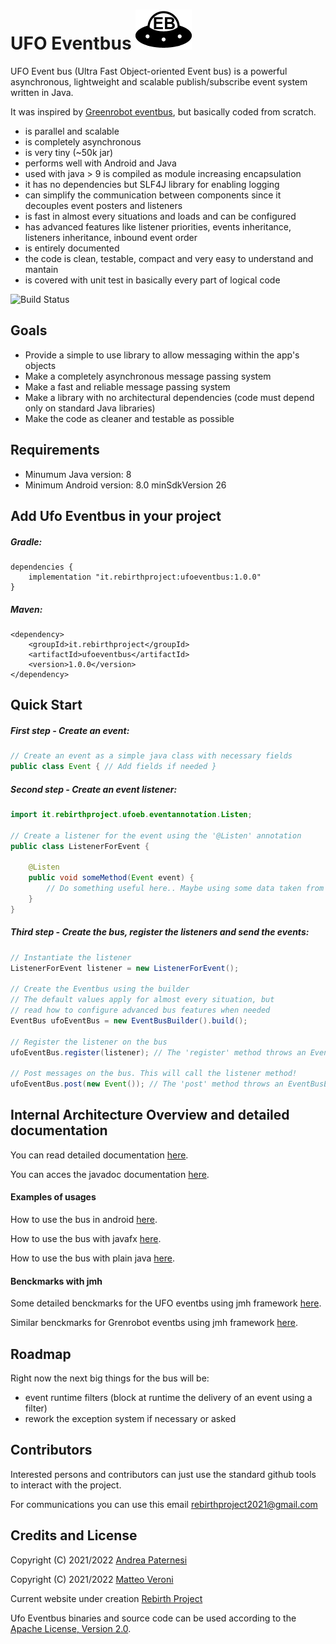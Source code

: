 # UFO Eventbus ![Ufo Eventbus Icon](documentation/UfoEventBus.png)
UFO Event bus (Ultra Fast Object-oriented Event bus) is a powerful asynchronous, lightweight and scalable publish/subscribe event 
system written in Java.

It was inspired by [Greenrobot eventbus](https://github.com/greenrobot/EventBus), but basically coded from scratch.

* is parallel and scalable
* is completely asynchronous
* is very tiny (~50k jar)
* performs well with Android and Java
* used with java > 9 is compiled as module increasing encapsulation
* it has no dependencies but SLF4J library for enabling logging 
* can simplify the communication between components since it decouples event posters and listeners
* is fast in almost every situations and loads and can be configured
* has advanced features like listener priorities, events inheritance, listeners inheritance, inbound event order
* is entirely documented
* the code is clean, testable, compact and very easy to understand and mantain
* is covered with unit test in basically every part of logical code

![Build Status](https://github.com/Rebirth-Project/ufo-event-bus/actions/workflows/build.yml/badge.svg?raw=true)

## Goals
  * Provide a simple to use library to allow messaging within the app's objects
  * Make a completely asynchronous message passing system
  * Make a fast and reliable message passing system 
  * Make a library with no architectural dependencies (code must depend only on standard Java libraries)
  * Make the code as cleaner and testable as possible

## Requirements
- Minumum Java version: 8
- Minimum Android version: 8.0 minSdkVersion 26

## Add Ufo Eventbus in your project

##### Gradle:

```
dependencies {
    implementation "it.rebirthproject:ufoeventbus:1.0.0"
}
```
##### Maven:

```
<dependency>
    <groupId>it.rebirthproject</groupId>
    <artifactId>ufoeventbus</artifactId>
    <version>1.0.0</version>
</dependency>
```

## Quick Start

##### First step - Create an event:
``` java
// Create an event as a simple java class with necessary fields
public class Event { // Add fields if needed }
```

##### Second step - Create an event listener:
``` java
import it.rebirthproject.ufoeb.eventannotation.Listen;

// Create a listener for the event using the '@Listen' annotation
public class ListenerForEvent {
    
    @Listen
    public void someMethod(Event event) {
      	// Do something useful here.. Maybe using some data taken from the event...
    }
}
```

##### Third step - Create the bus, register the listeners and send the events:

``` java
// Instantiate the listener
ListenerForEvent listener = new ListenerForEvent();

// Create the Eventbus using the builder
// The default values apply for almost every situation, but
// read how to configure advanced bus features when needed
EventBus ufoEventBus = new EventBusBuilder().build();

// Register the listener on the bus
ufoEventBus.register(listener); // The 'register' method throws an EventBusException

// Post messages on the bus. This will call the listener method!
ufoEventBus.post(new Event()); // The 'post' method throws an EventBusException
```

## Internal Architecture Overview and detailed documentation
You can read detailed documentation [here](documentation/Documentation.md).

You can acces the javadoc documentation [here](https://www.rebirth-project.it/ufoeventbus/javadoc/index.html).

#### Examples of usages
How to use the bus in android [here](https://github.com/Rebirth-Project/ufo-event-bus/tree/main/android-app-example).

How to use the bus with javafx [here](https://github.com/Rebirth-Project/ufo-event-bus/tree/main/javafx-app-example).

How to use the bus with plain java [here](https://github.com/Rebirth-Project/ufo-event-bus/tree/main/plain-java-example).

#### Benckmarks with jmh

Some detailed benckmarks for the UFO eventbs using jmh framework [here](https://github.com/Rebirth-Project/ufo-event-bus/tree/main/benchmark).

Similar benckmarks for Grenrobot eventbs using jmh framework [here](https://github.com/Rebirth-Project/ufo-event-bus/tree/main/benchmark-greb).

## Roadmap
Right now the next big things for the bus will be:

* event runtime filters (block at runtime the delivery of an event using a filter)
* rework the exception system if necessary or asked

## Contributors
Interested persons and contributors can just use the standard github tools to interact with the project.
 
For communications you can use this email [rebirthproject2021@gmail.com](mailto:rebirthproject2021@gmail.com)

## Credits and License
Copyright (C) 2021/2022 [Andrea Paternesi](https://github.com/patton73)
 
Copyright (C) 2021/2022 [Matteo Veroni](https://github.com/mavek87)  

Current website under creation [Rebirth Project](https://www.rebirth-project.it)

Ufo Eventbus binaries and source code can be used according to the [Apache License, Version 2.0](LICENSE.md).